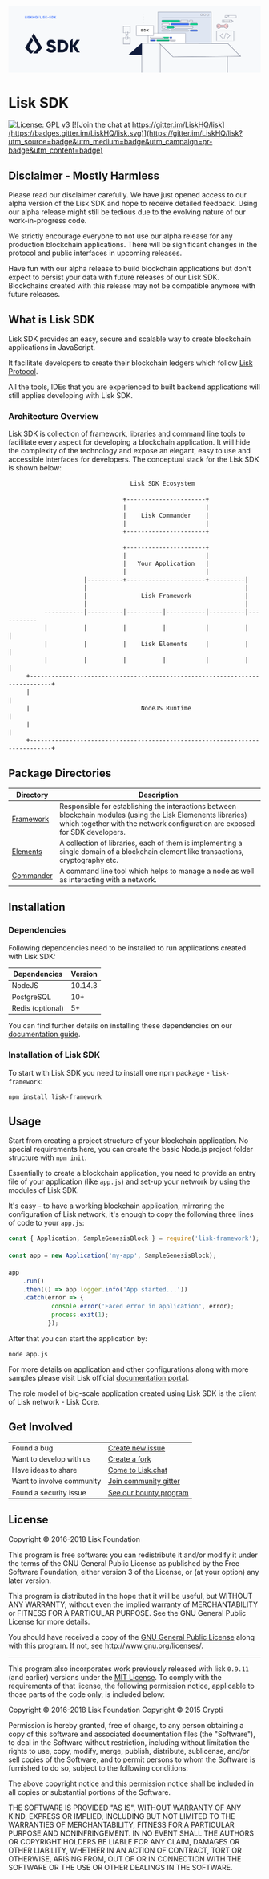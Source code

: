 ![Logo](./docs/assets/banner_sdk.png)

# Lisk SDK

[![License: GPL v3](https://img.shields.io/badge/License-GPL%20v3-blue.svg)](http://www.gnu.org/licenses/gpl-3.0)
[![Join the chat at https://gitter.im/LiskHQ/lisk](https://badges.gitter.im/LiskHQ/lisk.svg)](https://gitter.im/LiskHQ/lisk?utm_source=badge&utm_medium=badge&utm_campaign=pr-badge&utm_content=badge)

## Disclaimer - Mostly Harmless

Please read our disclaimer carefully. We have just opened access to our alpha version of the Lisk SDK and hope to receive detailed feedback. Using our alpha release might still be tedious due to the evolving nature of our work-in-progress code.

We strictly encourage everyone to not use our alpha release for any production blockchain applications. There will be significant changes in the protocol and public interfaces in upcoming releases.

Have fun with our alpha release to build blockchain applications but don't expect to persist your data with future releases of our Lisk SDK. Blockchains created with this release may not be compatible anymore with future releases.

## What is Lisk SDK

Lisk SDK provides an easy, secure and scalable way to create blockchain applications in JavaScript. 

It facilitate developers to create their blockchain ledgers which follow [Lisk Protocol](https://lisk.io/documentation/lisk-protocol). 

All the tools, IDEs that you are experienced to built backend applications will still applies developing with Lisk SDK.

### Architecture Overview

Lisk SDK is collection of framework, libraries and command line tools to facilitate every aspect for developing a blockchain application. It will hide the complexity of the technology and expose an elegant, easy to use and accessible interfaces for developers. The conceptual stack for the Lisk SDK is shown below:

```
                                  Lisk SDK Ecosystem

                                +----------------------+
                                |                      |
                                |    Lisk Commander    |
                                |                      |
                                +----------------------+

                                +----------------------+
                                |                      |
                                |   Your Application   |
                                |                      |
                     |----------+----------------------+----------|
                     |                                            |
                     |               Lisk Framework               |
                     |                                            |
          -----------|----------|----------|-----------|----------|-----------
          |          |          |          |           |          |          |
          |          |          |    Lisk Elements     |          |          |
          |          |          |          |           |          |          |
     +----------------------------------------------------------------------------+
     |                                                                            |
     |                               NodeJS Runtime                               |
     |                                                                            |
     +----------------------------------------------------------------------------+
```

## Package Directories

| Directory                  | Description                                                                                                          |
| -------------------------- | -------------------------------------------------------------------------------------------------------------------- |
| [Framework](./framework)   | Responsible for establishing the interactions between blockchain modules (using the Lisk Elemenents libraries) which together with the network configuration are exposed for SDK developers.  |
| [Elements](./elements)     | A collection of libraries, each of them is implementing a single domain of a blockchain element like transactions, cryptography etc. |
| [Commander](./commander)   | A command line tool which helps to manage a node as well as interacting with a network. |

## Installation

### Dependencies

Following dependencies need to be installed to run applications created with Lisk SDK:

| Dependencies     | Version |
| ---------------- | ------- |
| NodeJS           | 10.14.3 |
| PostgreSQL       | 10+     |
| Redis (optional) | 5+      |

You can find further details on installing these dependencies on our [documentation guide](https://lisk.io/documentation/lisk-core/setup/source#pre-install).

### Installation of Lisk SDK

To start with Lisk SDK you need to install one npm package - `lisk-framework`:

```
npm install lisk-framework
```

## Usage

Start from creating a project structure of your blockchain application. No special requirements here, you can create the basic Node.js project folder structure with `npm init`. 

Essentially to create a blockchain application, you need to provide an entry file of your application (like `app.js`) and set-up your network by using the modules of Lisk SDK. 

It's easy - to have a working blockchain application, mirroring the configuration of Lisk network,  it's enough to copy the following three lines of code to your `app.js`:


```js
const { Application, SampleGenesisBlock } = require('lisk-framework');

const app = new Application('my-app', SampleGenesisBlock);

app
	.run()
	.then(() => app.logger.info('App started...'))
	.catch(error => {
			console.error('Faced error in application', error);
			process.exit(1);
		   });
```

After that you can start the application by:

```
node app.js
```

For more details on application and other configurations along with more samples please visit Lisk official [documentation portal](http://docs.lisk.io).

The role model of big-scale application created using Lisk SDK is the client of Lisk network - Lisk Core.  

## Get Involved

|                           |                                                                                                                                  |
| ------------------------- | -------------------------------------------------------------------------------------------------------------------------------- |
| Found a bug               | [Create new issue](https://github.com/LiskHQ/lisk/issues/new)                                                                    |
| Want to develop with us   | [Create a fork](https://github.com/LiskHQ/lisk/fork)                                                                             |
| Have ideas to share       | [Come to Lisk.chat](http://lisk.chat)                                                                                            |
| Want to involve community | [Join community gitter](https://gitter.im/LiskHQ/lisk?utm_source=badge&utm_medium=badge&utm_campaign=pr-badge&utm_content=badge) |
| Found a security issue    | [See our bounty program](https://blog.lisk.io/announcing-lisk-bug-bounty-program-5895bdd46ed4)                                   |

## License

Copyright © 2016-2018 Lisk Foundation

This program is free software: you can redistribute it and/or modify it under the terms of the GNU General Public License as published by the Free Software Foundation, either version 3 of the License, or (at your option) any later version.

This program is distributed in the hope that it will be useful, but WITHOUT ANY WARRANTY; without even the implied warranty of MERCHANTABILITY or FITNESS FOR A PARTICULAR PURPOSE. See the GNU General Public License for more details.

You should have received a copy of the [GNU General Public License](https://github.com/LiskHQ/lisk/tree/master/LICENSE) along with this program. If not, see <http://www.gnu.org/licenses/>.

---

This program also incorporates work previously released with lisk `0.9.11` (and earlier) versions under the [MIT License](https://opensource.org/licenses/MIT). To comply with the requirements of that license, the following permission notice, applicable to those parts of the code only, is included below:

Copyright © 2016-2018 Lisk Foundation
Copyright © 2015 Crypti

Permission is hereby granted, free of charge, to any person obtaining a copy of this software and associated documentation files (the "Software"), to deal in the Software without restriction, including without limitation the rights to use, copy, modify, merge, publish, distribute, sublicense, and/or sell copies of the Software, and to permit persons to whom the Software is furnished to do so, subject to the following conditions:

The above copyright notice and this permission notice shall be included in all copies or substantial portions of the Software.

THE SOFTWARE IS PROVIDED "AS IS", WITHOUT WARRANTY OF ANY KIND, EXPRESS OR IMPLIED, INCLUDING BUT NOT LIMITED TO THE WARRANTIES OF MERCHANTABILITY, FITNESS FOR A PARTICULAR PURPOSE AND NONINFRINGEMENT. IN NO EVENT SHALL THE AUTHORS OR COPYRIGHT HOLDERS BE LIABLE FOR ANY CLAIM, DAMAGES OR OTHER LIABILITY, WHETHER IN AN ACTION OF CONTRACT, TORT OR OTHERWISE, ARISING FROM, OUT OF OR IN CONNECTION WITH THE SOFTWARE OR THE USE OR OTHER DEALINGS IN THE SOFTWARE.
